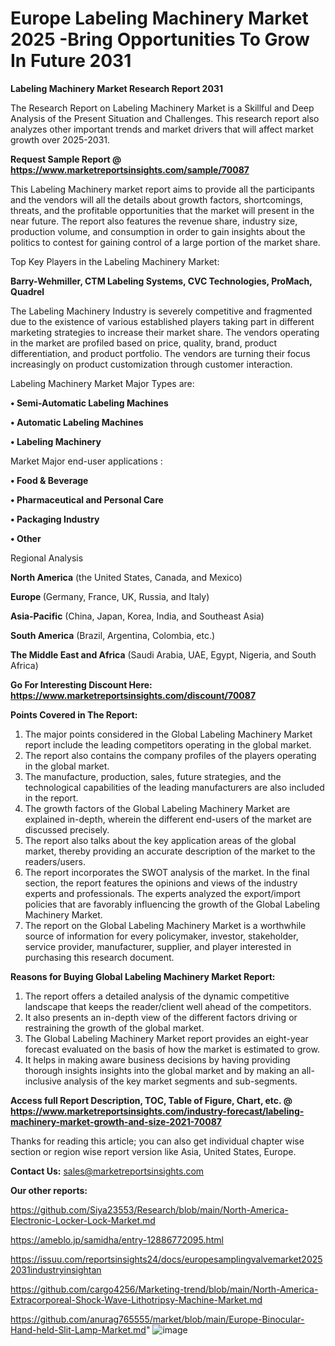 # Europe Labeling Machinery Market 2025 -Bring Opportunities To Grow In Future 2031

<strong>Labeling Machinery Market Research Report 2031</strong>

The Research Report on Labeling Machinery Market is a Skillful and Deep Analysis of the Present Situation and Challenges. This research report also analyzes other important trends and market drivers that will affect market growth over 2025-2031.

<strong>Request Sample Report @ <a href=https://www.marketreportsinsights.com/sample/70087>https://www.marketreportsinsights.com/sample/70087</a></strong>

This Labeling Machinery market report aims to provide all the participants and the vendors will all the details about growth factors, shortcomings, threats, and the profitable opportunities that the market will present in the near future. The report also features the revenue share, industry size, production volume, and consumption in order to gain insights about the politics to contest for gaining control of a large portion of the market share.

Top Key Players in the Labeling Machinery Market:

<strong>Barry-Wehmiller, CTM Labeling Systems, CVC Technologies, ProMach, Quadrel</strong>

The Labeling Machinery Industry is severely competitive and fragmented due to the existence of various established players taking part in different marketing strategies to increase their market share. The vendors operating in the market are profiled based on price, quality, brand, product differentiation, and product portfolio. The vendors are turning their focus increasingly on product customization through customer interaction.

Labeling Machinery Market Major Types are:

<strong>• Semi-Automatic Labeling Machines

• Automatic Labeling Machines

• Labeling Machinery</strong>

Market Major end-user applications :

<strong>• Food & Beverage

• Pharmaceutical and Personal Care

• Packaging Industry

• Other</strong>

Regional Analysis

</u><strong><b>North America</b></strong> (the United States, Canada, and Mexico)

<strong><b>Europe </b></strong>(Germany, France, UK, Russia, and Italy)

<strong><b>Asia-Pacific</b></strong> (China, Japan, Korea, India, and Southeast Asia)

<strong><b>South America</b></strong> (Brazil, Argentina, Colombia, etc.)

<strong><b>The Middle East and Africa</b></strong> (Saudi Arabia, UAE, Egypt, Nigeria, and South Africa)

<strong>Go For Interesting Discount Here: <a href=https://www.marketreportsinsights.com/discount/70087>https://www.marketreportsinsights.com/discount/70087</a></strong>

<strong>Points Covered in The Report:</strong>
<ol>
  <li>The major points considered in the Global Labeling Machinery Market report include the leading competitors operating in the global market.</li>
  <li>The report also contains the company profiles of the players operating in the global market.</li>
  <li>The manufacture, production, sales, future strategies, and the technological capabilities of the leading manufacturers are also included in the report.</li>
  <li>The growth factors of the Global Labeling Machinery Market are explained in-depth, wherein the different end-users of the market are discussed precisely.</li>
  <li>The report also talks about the key application areas of the global market, thereby providing an accurate description of the market to the readers/users.</li>
  <li>The report incorporates the SWOT analysis of the market. In the final section, the report features the opinions and views of the industry experts and professionals. The experts analyzed the export/import policies that are favorably influencing the growth of the Global Labeling Machinery Market.</li>
  <li>The report on the Global Labeling Machinery Market is a worthwhile source of information for every policymaker, investor, stakeholder, service provider, manufacturer, supplier, and player interested in purchasing this research document.</li>
</ol>
<strong>Reasons for Buying Global Labeling Machinery Market Report:</strong>

<ol>
  <li>The report offers a detailed analysis of the dynamic competitive landscape that keeps the reader/client well ahead of the competitors.</li>
  <li>It also presents an in-depth view of the different factors driving or restraining the growth of the global market.</li>
  <li>The Global Labeling Machinery Market report provides an eight-year forecast evaluated on the basis of how the market is estimated to grow.</li>
  <li>It helps in making aware business decisions by having providing thorough insights insights into the global market and by making an all-inclusive analysis of the key market segments and sub-segments.</li>
</ol>
<strong>Access full Report Description, TOC, Table of Figure, Chart, etc. @ <a href=https://www.marketreportsinsights.com/industry-forecast/labeling-machinery-market-growth-and-size-2021-70087>https://www.marketreportsinsights.com/industry-forecast/labeling-machinery-market-growth-and-size-2021-70087</a></strong>


Thanks for reading this article; you can also get individual chapter wise section or region wise report version like Asia, United States, Europe.

<strong>Contact Us:</strong>
sales@marketreportsinsights.com

<strong>Our other reports:</strong>

<a href=https://github.com/Siya23553/Research/blob/main/North-America-Electronic-Locker-Lock-Market.md>https://github.com/Siya23553/Research/blob/main/North-America-Electronic-Locker-Lock-Market.md</a>

<a href=https://ameblo.jp/samidha/entry-12886772095.html>https://ameblo.jp/samidha/entry-12886772095.html</a>

<a href=https://issuu.com/reportsinsights24/docs/europesamplingvalvemarket20252031industryinsightan>https://issuu.com/reportsinsights24/docs/europesamplingvalvemarket20252031industryinsightan</a>

<a href=https://github.com/cargo4256/Marketing-trend/blob/main/North-America-Extracorporeal-Shock-Wave-Lithotripsy-Machine-Market.md>https://github.com/cargo4256/Marketing-trend/blob/main/North-America-Extracorporeal-Shock-Wave-Lithotripsy-Machine-Market.md</a>

<a href=https://github.com/anurag765555/market/blob/main/Europe-Binocular-Hand-held-Slit-Lamp-Market.md>https://github.com/anurag765555/market/blob/main/Europe-Binocular-Hand-held-Slit-Lamp-Market.md</a>"
![image](https://github.com/user-attachments/assets/e40b1300-aa9c-4391-bece-7907d14252ab)

